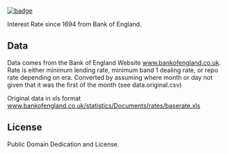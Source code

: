 <a href="https://datahub.io/core/interest-rates-gb"><img src="https://badgen.net/badge/icon/View%20on%20datahub.io/orange?icon=https://datahub.io/datahub-cube-badge-icon.svg&label&scale=1.25)" alt="badge" /></a>

Interest Rate since 1694 from Bank of England.

## Data

Data comes from the Bank of England Website www.bankofengland.co.uk.
Rate is either minimum lending rate, minimum band 1 dealing rate, or repo rate depending on era. 
Converted by assuming where month or day not given that it was the first of the month (see data.original.csv)

Original data in xls format www.bankofengland.co.uk/statistics/Documents/rates/baserate.xls

## License

Public Domain Dedication and License.